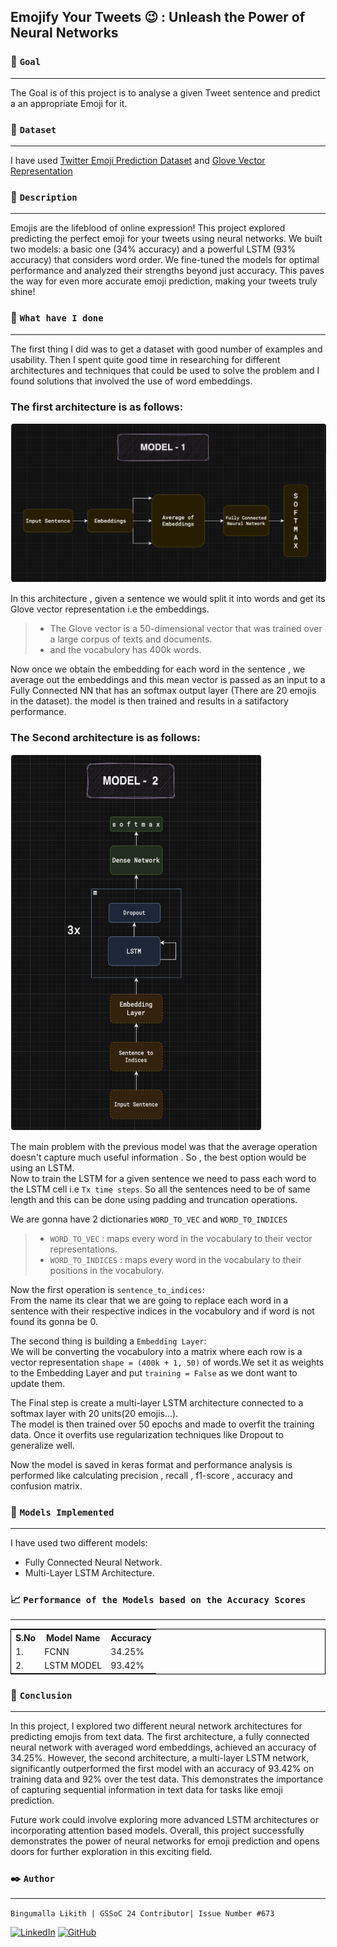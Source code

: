 ## **Emojify Your Tweets 😉 : Unleash the Power of Neural Networks**

### 🎯 **`Goal`**
---
The Goal is of this project is to analyse a given Tweet sentence and predict a an appropriate Emoji for it.

### 🧵 **`Dataset`**
---
I have used [Twitter Emoji Prediction Dataset](https://www.kaggle.com/datasets/hariharasudhanas/twitter-emoji-prediction) and [Glove Vector Representation](https://www.kaggle.com/datasets/watts2/glove6b50dtxt)

### 🧾 **`Description`** 
---
Emojis are the lifeblood of online expression! This project explored predicting the perfect emoji for your tweets using neural networks. We built two models: a basic one (34% accuracy) and a powerful LSTM (93% accuracy) that considers word order. We fine-tuned the models for optimal performance and analyzed their strengths beyond just accuracy. This paves the way for even more accurate emoji prediction, making your tweets truly shine! 

### 🧮 **`What have I done`**
---
The first thing I did was to get a dataset with good number of examples and usability.
Then I spent quite good time in researching for different architectures and techniques that could be used to solve the problem and I found solutions that involved the use of word embeddings.

<h3>The first architecture is as follows:</h3>
<img src="./Images/Model1_Architecture.png" style = "border : 1px dashed white; border-radius:5px;"></img>

In this architecture , given a sentence we would split it into words and get its Glove vector representation i.e the embeddings. 
> - The Glove vector is a 50-dimensional vector that was trained over a large corpus of texts and documents.
> - and the vocabulory has 400k words.

Now once we obtain the embedding for each word in the sentence , we average out the embeddings and this mean vector is passed as an input to a Fully Connected NN that has an softmax output layer (There are 20 emojis in the dataset).
the model is then trained and results in a satifactory performance. 

<h3>The Second architecture is as follows:</h3>
<img src="./Images/Model2_Architecture.png" style = "border : 1px dashed white; border-radius:5px;" height = 600 width = 400></img>

The main problem with the previous model was that the average operation doesn't capture much useful information . So , the best option would be using an LSTM.<br>
Now to train the LSTM for a given sentence we need to pass each word to the LSTM cell 
i.e `Tx time steps`. So all the sentences need to be of same length and this can be done using padding and truncation operations.

We are gonna have 2 dictionaries `WORD_TO_VEC` and `WORD_TO_INDICES` <br>
> - `WORD_TO_VEC` : maps every word in the vocabulary to their vector representations.
> - `WORD_TO_INDICES` : maps every word in the vocabulary to their positions in the vocabulory.

Now the first operation is `sentence_to_indices`:<br>From the name its clear that we are going to replace each word in a sentence with their respective indices in the vocabulory and if word is not found its gonna be 0.

The second thing is building a `Embedding Layer`:<br>We will be converting the vocabulory into a matrix where each row is a vector representation `shape = (400k + 1, 50)` of words.We set it as weights to the Embedding Layer and put `training = False` as we dont want to update them.

The Final step is create a multi-layer LSTM architecture connected to a softmax layer with 20 units(20 emojis...).<br>
The model is then trained over 50 epochs and made to overfit the training data. Once it overfits use regularization techniques like Dropout to generalize well.

Now the model is saved in keras format and performance analysis is performed like calculating precision , recall , f1-score , accuracy and confusion matrix.

### 🚀 **`Models Implemented`**
 ---
I have used two different models: 
- Fully Connected Neural Network.
- Multi-Layer LSTM Architecture.


### 📈 **`Performance of the Models based on the Accuracy Scores`**
---
<table style = "border: 1px solid black;">
    <tr>
        <th>S.No</th>
        <th>Model Name</th>
        <th>Accuracy</th>
    </tr>
    <tr>
        <td>1.</td>
        <td>FCNN</td>
        <td>34.25%</td>
    </tr>
    <tr>
        <td>2.</td>
        <td>LSTM MODEL</td>
        <td>93.42%</td>
    </tr>
<table>

### 📢 **`Conclusion`**
---

In this project, I explored two different neural network architectures for predicting emojis from text data. The first architecture, a fully connected neural network with averaged word embeddings, achieved an accuracy of 34.25%. However, the second architecture, a multi-layer LSTM network, significantly outperformed the first model with an accuracy of 93.42% on training data and 92% over the test data. This demonstrates the importance of capturing sequential information in text data for tasks like emoji prediction.

Future work could involve exploring more advanced LSTM architectures or incorporating attention based models. Overall, this project successfully demonstrates the power of neural networks for emoji prediction and opens doors for further exploration in this exciting field.

### ✒️  **`Author`**
---
`Bingumalla Likith |
GSSoC 24 Contributor|
Issue Number #673`

[![LinkedIn](https://img.shields.io/badge/linkedin-%230077B5.svg?style=for-the-badge&logo=linkedin&logoColor=white)](www.linkedin.com/in/bingumalla-likith-2633392b9)  [![GitHub](https://img.shields.io/badge/github-%23121011.svg?style=for-the-badge&logo=github&logoColor=white)](https://github.com/binguliki)
